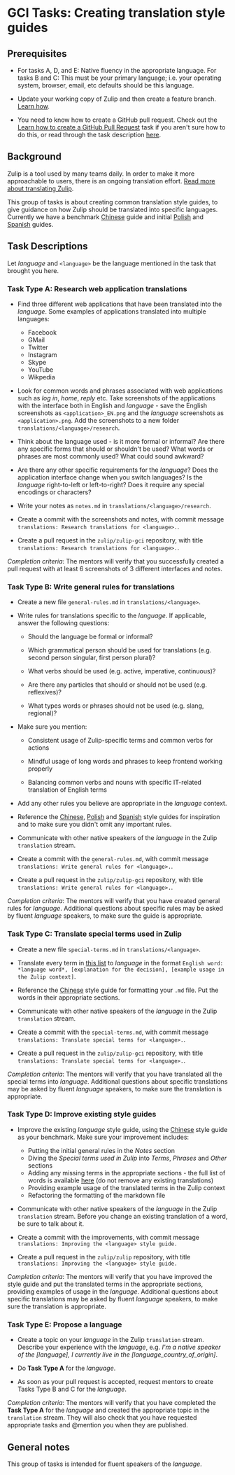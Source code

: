 # GCI Tasks: Creating translation style guides

## Prerequisites

* For tasks A, D, and E: Native fluency in the appropriate language. For
  tasks B and C: This must be your primary language; i.e. your operating
  system, browser, email, etc defaults should be this language.

* Update your working copy of Zulip and then create a feature branch. [Learn
  how](../before-every-task.md).

* You need to know how to create a GitHub pull request. Check out the
  [Learn how to create a GitHub Pull Request](https://codein.withgoogle.com/tasks/6541581402243072/)
  task if you aren't sure how to do this, or read through the task description
  [here](https://github.com/zulip/zulip-gci/blob/master/tasks/submit-a-pull-request.md).

## Background

Zulip is a tool used by many teams daily. In order to make it more approachable
to users, there is an ongoing translation effort. [Read more about translating
Zulip](https://zulip.readthedocs.io/en/latest/translating.html).

This group of tasks is about creating common translation style guides, to give
guidance on how Zulip should be translated into specific languages. Currently
we have a benchmark [Chinese](https://zulip.readthedocs.io/en/latest/chinese.html)
guide and initial [Polish](https://zulip.readthedocs.io/en/latest/polish.html)
and [Spanish](https://zulip.readthedocs.io/en/latest/spanish.html) guides.

## Task Descriptions

Let *language* and `<language>` be the language mentioned in the task that
brought you here.

### Task Type A: Research web application translations

* Find three different web applications that have been translated into the
*language*. Some examples of applications translated into multiple languages:
  * Facebook
  * GMail
  * Twitter
  * Instagram
  * Skype
  * YouTube
  * Wikpedia

* Look for common words and phrases associated with web applications such as
*log in*, *home*, *reply* etc. Take screenshots of the applications with the
interface both in English and *language* - save the English screenshots as
`<application>_EN.png` and the *language* screenshots as `<application>.png`.
Add the screenshots to a new folder `translations/<language>/research`.

* Think about the language used - is it more formal or informal? Are there any
specific forms that should or shouldn't be used? What words or phrases are most
commonly used? What could sound awkward?

* Are there any other specific requirements for the *language*? Does the
application interface change when you switch languages? Is the *language*
right-to-left or left-to-right? Does it require any special encodings or
characters?

* Write your notes as `notes.md` in `translations/<language>/research`.

* Create a commit with the screenshots and notes, with commit message
`translations: Research translations for <language>.`.

* Create a pull request in the `zulip/zulip-gci` repository, with title
`translations: Research translations for <language>.`.

*Completion criteria*: The mentors will verify that you successfully created a
pull request with at least 6 screenshots of 3 different interfaces and notes.

### Task Type B: Write general rules for translations

* Create a new file `general-rules.md` in `translations/<language>`.

* Write rules for translations specific to the *language*. If applicable, answer
the following questions:

  * Should the language be formal or informal?

  * Which grammatical person should be used for translations (e.g. second person
    singular, first person plural)?

  * What verbs should be used (e.g. active, imperative, continuous)?

  * Are there any particles that should or should not be used (e.g. reflexives)?

  * What types words or phrases should not be used (e.g. slang, regional)?

* Make sure you mention:

  * Consistent usage of Zulip-specific terms and common verbs for actions

  * Mindful usage of long words and phrases to keep frontend working properly

  * Balancing common verbs and nouns with specific IT-related translation of
  English terms

* Add any other rules you believe are appropriate in the *language* context.

* Reference the [Chinese](https://zulip.readthedocs.io/en/latest/chinese.html),
[Polish](https://zulip.readthedocs.io/en/latest/polish.html)
and [Spanish](https://zulip.readthedocs.io/en/latest/spanish.html) style guides
for inspiration and to make sure you didn't omit any important rules.

* Communicate with other native speakers of the *language* in the Zulip
`translation` stream.

* Create a commit with the `general-rules.md`, with commit message  `translations:
Write general rules for <language>.`.

* Create a pull request in the `zulip/zulip-gci` repository, with title
`translations: Write general rules for <language>.`.

*Completion criteria*: The mentors will verify that you have created general
rules for *language*. Additional questions about specific rules may be asked by
fluent *language* speakers, to make sure the guide is appropriate.

### Task Type C: Translate special terms used in Zulip

* Create a new file `special-terms.md` in `translations/<language>`.

* Translate every term in [this list](translation-terms.md) to *language* in
the format `English word: *language word*, [explanation for the
decision], [example usage in the Zulip context]`.

* Reference the [Chinese](https://zulip.readthedocs.io/en/latest/chinese.html)
style guide for formatting your `.md` file. Put the words in their appropriate
sections.

* Communicate with other native speakers of the *language* in the Zulip
`translation` stream.

* Create a commit with the `special-terms.md`, with commit message  `translations:
Translate special terms for <language>.`.

* Create a pull request in the `zulip/zulip-gci` repository, with title
`translations: Translate special terms for <language>.`.

*Completion criteria*: The mentors will verify that you have translated all the
special terms into *language*. Additional questions about specific translations
may be asked by fluent *language* speakers, to make sure the translation is
appropriate.

### Task Type D: Improve existing style guides

* Improve the existing *language* style guide, using the [Chinese](https://zulip.readthedocs.io/en/latest/chinese.html) style guide as
your benchmark. Make sure your improvement includes:

  * Putting the initial general rules in the *Notes* section
  * Diving the *Special terms used in Zulip* into *Terms*, *Phrases* and *Other*
  sections
  * Adding any missing terms in the appropriate sections - the full list of words
  is available [here](translation-terms.md) (do not remove any existing
  translations)
  * Providing example usage of the translated terms in the Zulip context
  * Refactoring the formatting of the markdown file

* Communicate with other native speakers of the *language* in the Zulip
`translation` stream. Before you change an existing translation of a word, be
sure to talk about it.

* Create a commit with the improvements, with commit message `translations:
Improving the <language> style guide.`

* Create a pull request in the `zulip/zulip` repository, with title `translations:
 Improving the <language> style guide.`

*Completion criteria*: The mentors will verify that you have improved the style
guide and put the translated terms in the appropriate sections, providing
examples of usage in the *language*. Additional questions about specific
translations may be asked by fluent *language* speakers, to make sure the
translation is appropriate.

### Task Type E: Propose a language

* Create a topic on your *language* in the Zulip `translation` stream. Describe
your experience with the *language*, e.g. *I'm a native speaker of the [language],
I currently live in the [language_country_of_origin]*.

* Do **Task Type A** for the *language*.

* As soon as your pull request is accepted, request mentors to create Tasks Type
B and C for the *language*.

*Completion criteria*: The mentors will verify that you have completed the
**Task Type A** for the *language* and created the appropriate topic in the
`translation` stream. They will also check that you have requested appropriate
tasks and @mention you when they are published.

## General notes

This group of tasks is intended for fluent speakers of the *language*.
